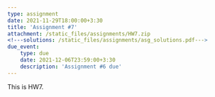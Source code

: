 ```yaml
---
type: assignment
date: 2021-11-29T18:00:00+3:30
title: 'Assignment #7'
attachment: /static_files/assignments/HW7.zip
<!---solutions: /static_files/assignments/asg_solutions.pdf--->
due_event: 
    type: due
    date: 2021-12-06T23:59:00+3:30
    description: 'Assignment #6 due'
---
```

This is HW7.

